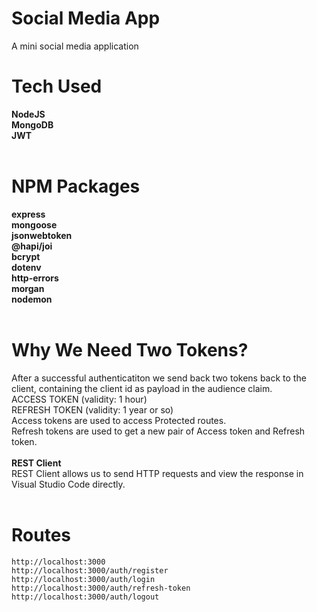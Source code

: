 # Social Media App
A mini social media application
<br />
# Tech Used
**NodeJS**<br />
**MongoDB**<br />
**JWT**<br />
<br />
# NPM Packages
**express**<br />
**mongoose**<br />
**jsonwebtoken**<br />
**@hapi/joi**<br />
**bcrypt**<br />
**dotenv**<br />
**http-errors**<br />
**morgan**<br />
**nodemon**<br />
<br />
# Why We Need Two Tokens?
After a successful authenticatiton we send back two tokens back to the client, containing the client id as payload in the audience claim.<br />
ACCESS TOKEN (validity: 1 hour)<br />
REFRESH TOKEN (validity: 1 year or so)<br />
Access tokens are used to access Protected routes.<br />
Refresh tokens are used to get a new pair of Access token and Refresh token.<br />
<br />
**REST Client**<br />
REST Client allows us to send HTTP requests and view the response in Visual Studio Code directly.<br />
<br />
# Routes
```
http://localhost:3000
http://localhost:3000/auth/register
http://localhost:3000/auth/login
http://localhost:3000/auth/refresh-token
http://localhost:3000/auth/logout
```